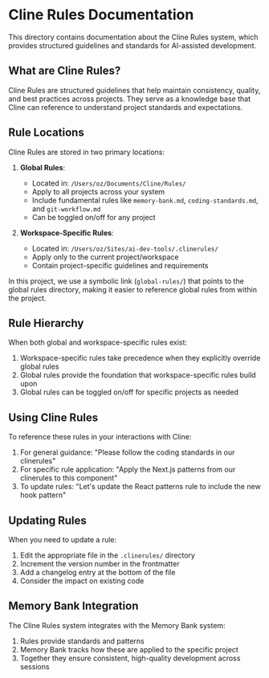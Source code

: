 # Cline Rules Documentation

This directory contains documentation about the Cline Rules system, which provides structured guidelines and standards for AI-assisted development.

## What are Cline Rules?

Cline Rules are structured guidelines that help maintain consistency, quality, and best practices across projects. They serve as a knowledge base that Cline can reference to understand project standards and expectations.

## Rule Locations

Cline Rules are stored in two primary locations:

1. **Global Rules**: 
   - Located in: `/Users/oz/Documents/Cline/Rules/`
   - Apply to all projects across your system
   - Include fundamental rules like `memory-bank.md`, `coding-standards.md`, and `git-workflow.md`
   - Can be toggled on/off for any project

2. **Workspace-Specific Rules**:
   - Located in: `/Users/oz/Sites/ai-dev-tools/.clinerules/`
   - Apply only to the current project/workspace
   - Contain project-specific guidelines and requirements

In this project, we use a symbolic link (`global-rules/`) that points to the global rules directory, making it easier to reference global rules from within the project.

## Rule Hierarchy

When both global and workspace-specific rules exist:

1. Workspace-specific rules take precedence when they explicitly override global rules
2. Global rules provide the foundation that workspace-specific rules build upon
3. Global rules can be toggled on/off for specific projects as needed

## Using Cline Rules

To reference these rules in your interactions with Cline:

1. For general guidance: "Please follow the coding standards in our clinerules"
2. For specific rule application: "Apply the Next.js patterns from our clinerules to this component"
3. To update rules: "Let's update the React patterns rule to include the new hook pattern"

## Updating Rules

When you need to update a rule:

1. Edit the appropriate file in the `.clinerules/` directory
2. Increment the version number in the frontmatter
3. Add a changelog entry at the bottom of the file
4. Consider the impact on existing code

## Memory Bank Integration

The Cline Rules system integrates with the Memory Bank system:

1. Rules provide standards and patterns
2. Memory Bank tracks how these are applied to the specific project
3. Together they ensure consistent, high-quality development across sessions
